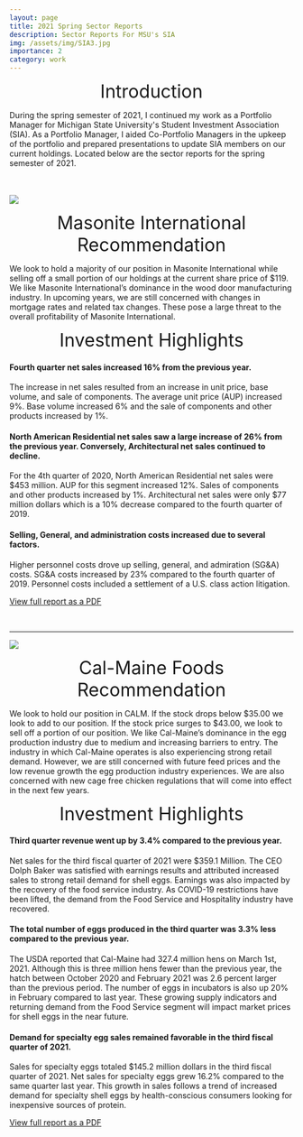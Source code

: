 ```yaml
---
layout: page
title: 2021 Spring Sector Reports
description: Sector Reports For MSU's SIA
img: /assets/img/SIA3.jpg
importance: 2
category: work
---
```


<p style="text-align: center;"><font size="+3">Introduction</font></p>

During the spring semester of 2021, I continued my work as a Portfolio Manager for Michigan State University's Student Investment Association (SIA). As a Portfolio Manager, I aided Co-Portfolio Managers in the upkeep of the portfolio and prepared presentations to update SIA members on our current holdings. Located below are the sector reports for the spring semester of 2021.

<br />
<br />

<div class="img">
    <img class="col three" src="{{ site.baseurl }}/assets/img/DOOR.png">
</div>

<p style="text-align: center;"><font size="+3">Masonite International Recommendation</font></p>

We look to hold a majority of our position in Masonite International while selling off a small portion of our holdings at the current share price of $119. We like Masonite International’s dominance in the wood door manufacturing industry. In upcoming years, we are still concerned with changes in mortgage rates and related tax changes. These pose a large threat to the overall profitability of Masonite International. 
<br />

<p style="text-align: center;"><font size="+3">Investment Highlights</font></p>

#### Fourth quarter net sales increased 16% from the previous year.
The increase in net sales resulted from an increase in unit price, base volume, and sale of components. The average unit price (AUP) increased 9%. Base volume increased 6% and the sale of components and other products increased by 1%. 
#### North American Residential net sales saw a large increase of 26% from the previous year. Conversely, Architectural net sales continued to decline.
For the 4th quarter of 2020, North American Residential net sales were $453 million. AUP for this segment increased 12%. Sales of components and other products increased by 1%. Architectural net sales were only $77 million dollars which is a 10% decrease compared to the fourth quarter of 2019. 
#### Selling, General, and administration costs increased due to several factors. 
Higher personnel costs drove up selling, general, and admiration (SG&A) costs. SG&A costs increased by 23% compared to the fourth quarter of 2019. Personnel costs included a settlement of a U.S. class action litigation. 

[View full report as a PDF](/assets/pdf/DOOR2021.pdf)

<br />

---

<div class="img">
    <img class="col three" src="{{ site.baseurl }}/assets/img/CALM.png">
</div>



<p style="text-align: center;"><font size="+3">Cal-Maine Foods Recommendation</font></p>

We look to hold our position in CALM. If the stock drops below $35.00 we look to add to our position. If the stock price surges to $43.00, we look to sell off a portion of our position. We like Cal-Maine’s dominance in the egg production industry due to medium and increasing barriers to entry. The industry in which Cal-Maine operates is also experiencing strong retail demand. However, we are still concerned with future feed prices and the low revenue growth the egg production industry experiences. We are also concerned with new cage free chicken regulations that will come into effect in the next few years. 

<p style="text-align: center;"><font size="+3">Investment Highlights</font></p>

#### Third quarter revenue went up by 3.4% compared to the previous year.
Net sales for the third fiscal quarter of 2021 were $359.1 Million. The CEO Dolph Baker was satisfied with earnings results and attributed increased sales to strong retail demand for shell eggs. Earnings was also impacted by the recovery of the food service industry. As COVID-19 restrictions have been lifted, the demand from the Food Service and Hospitality industry have recovered. 
#### The total number of eggs produced in the third quarter was 3.3% less compared to the previous year.
The USDA reported that Cal-Maine had 327.4 million hens on March 1st, 2021. Although this is three million hens fewer than the previous year, the hatch between October 2020 and February 2021 was 2.6 percent larger than the previous period. The number of eggs in incubators is also up 20% in February compared to last year. These growing supply indicators and returning demand from the Food Service segment will impact market prices for shell eggs in the near future.  
#### Demand for specialty egg sales remained favorable in the third fiscal quarter of 2021. 
Sales for specialty eggs totaled $145.2 million dollars in the third fiscal quarter of 2021. Net sales for specialty eggs grew 16.2% compared to the same quarter last year. This growth in sales follows a trend of increased demand for specialty shell eggs by health-conscious consumers looking for inexpensive sources of protein. 

[View full report as a PDF](/assets/pdf/CALM2021.pdf)

